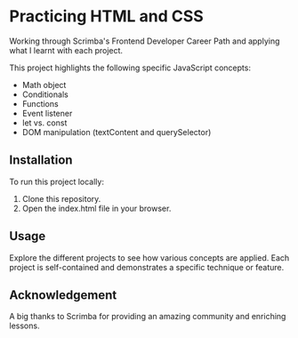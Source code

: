 # Practicing HTML and CSS
Working through Scrimba's Frontend Developer Career Path and applying what I learnt with each project.

This project highlights the following specific JavaScript concepts:

- Math object
- Conditionals
- Functions
- Event listener
- let vs. const
- DOM manipulation (textContent and querySelector)

## Installation
To run this project locally:

1. Clone this repository.
2. Open the index.html file in your browser.

## Usage
Explore the different projects to see how various concepts are applied. Each project is self-contained and demonstrates a specific technique or feature.

## Acknowledgement
A big thanks to Scrimba for providing an amazing community and enriching lessons.
